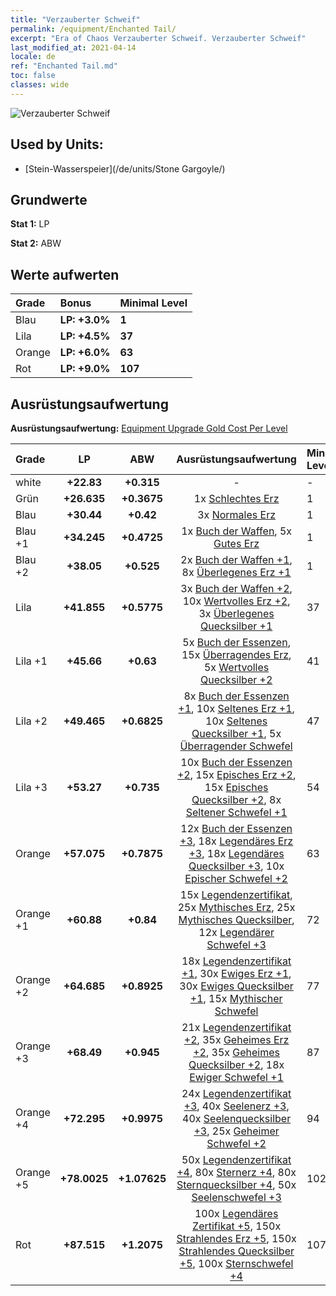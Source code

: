 ```yaml
---
title: "Verzauberter Schweif"
permalink: /equipment/Enchanted Tail/
excerpt: "Era of Chaos Verzauberter Schweif. Verzauberter Schweif"
last_modified_at: 2021-04-14
locale: de
ref: "Enchanted Tail.md"
toc: false
classes: wide
---
```


  ![Verzauberter Schweif](/images/e/e_6024.png)

## Used by Units:

* [Stein-Wasserspeier](/de/units/Stone Gargoyle/) 


## Grundwerte
 **Stat 1:** LP

 **Stat 2:** ABW

## Werte aufwerten

  |     Grade    |   Bonus | Minimal Level | 
  |:-------------|:--------|:--------------| 
  | Blau | **LP: +3.0%** | **1** | 
  | Lila | **LP: +4.5%** | **37** | 
  | Orange | **LP: +6.0%** | **63** | 
  | Rot | **LP: +9.0%** | **107** | 


## Ausrüstungsaufwertung
 **Ausrüstungsaufwertung:** [Equipment Upgrade Gold Cost Per Level](/equipment/EquipmentUpgradeCostPerLevel/) 

  |          Grade      | LP | ABW | Ausrüstungsaufwertung | Minimal Level |
  |:--------------------|:---------:|:---------:|:----------------:|:--------------|
  | white | **+22.83** | **+0.315** | - | - |
  | Grün | **+26.635** | **+0.3675** | 1x [Schlechtes Erz](/de/Items/mat_1/) | 1 |
  | Blau | **+30.44** | **+0.42** | 3x [Normales Erz](/de/Items/mat_6/) | 1 |
  | Blau +1 | **+34.245** | **+0.4725** | 1x [Buch der Waffen](/de/Items/mat_18/), 5x [Gutes Erz](/de/Items/mat_12/) | 1 |
  | Blau +2 | **+38.05** | **+0.525** | 2x [Buch der Waffen +1](/de/Items/mat_25/), 8x [Überlegenes Erz +1](/de/Items/mat_19/) | 1 |
  | Lila | **+41.855** | **+0.5775** | 3x [Buch der Waffen +2](/de/Items/mat_32/), 10x [Wertvolles Erz +2](/de/Items/mat_26/), 3x [Überlegenes Quecksilber +1](/de/Items/mat_21/) | 37 |
  | Lila +1 | **+45.66** | **+0.63** | 5x [Buch der Essenzen](/de/Items/mat_39/), 15x [Überragendes Erz](/de/Items/mat_33/), 5x [Wertvolles Quecksilber +2](/de/Items/mat_28/) | 41 |
  | Lila +2 | **+49.465** | **+0.6825** | 8x [Buch der Essenzen +1](/de/Items/mat_46/), 10x [Seltenes Erz +1](/de/Items/mat_40/), 10x [Seltenes Quecksilber +1](/de/Items/mat_42/), 5x [Überragender Schwefel](/de/Items/mat_36/) | 47 |
  | Lila +3 | **+53.27** | **+0.735** | 10x [Buch der Essenzen +2](/de/Items/mat_53/), 15x [Episches Erz +2](/de/Items/mat_47/), 15x [Episches Quecksilber +2](/de/Items/mat_49/), 8x [Seltener Schwefel +1](/de/Items/mat_43/) | 54 |
  | Orange | **+57.075** | **+0.7875** | 12x [Buch der Essenzen +3](/de/Items/mat_60/), 18x [Legendäres Erz +3](/de/Items/mat_54/), 18x [Legendäres Quecksilber +3](/de/Items/mat_56/), 10x [Epischer Schwefel +2](/de/Items/mat_50/) | 63 |
  | Orange +1 | **+60.88** | **+0.84** | 15x [Legendenzertifikat](/de/Items/mat_67/), 25x [Mythisches Erz](/de/Items/mat_61/), 25x [Mythisches Quecksilber](/de/Items/mat_63/), 12x [Legendärer Schwefel +3](/de/Items/mat_57/) | 72 |
  | Orange +2 | **+64.685** | **+0.8925** | 18x [Legendenzertifikat +1](/de/Items/mat_74/), 30x [Ewiges Erz +1](/de/Items/mat_68/), 30x [Ewiges Quecksilber +1](/de/Items/mat_70/), 15x [Mythischer Schwefel](/de/Items/mat_64/) | 77 |
  | Orange +3 | **+68.49** | **+0.945** | 21x [Legendenzertifikat +2](/de/Items/mat_81/), 35x [Geheimes Erz +2](/de/Items/mat_75/), 35x [Geheimes Quecksilber +2](/de/Items/mat_77/), 18x [Ewiger Schwefel +1](/de/Items/mat_71/) | 87 |
  | Orange +4 | **+72.295** | **+0.9975** | 24x [Legendenzertifikat +3](/de/Items/mat_88/), 40x [Seelenerz +3](/de/Items/mat_82/), 40x [Seelenquecksilber +3](/de/Items/mat_84/), 25x [Geheimer Schwefel +2](/de/Items/mat_78/) | 94 |
  | Orange +5 | **+78.0025** | **+1.07625** | 50x [Legendenzertifikat +4](/de/Items/mat_95/), 80x [Sternerz +4](/de/Items/mat_89/), 80x [Sternquecksilber +4](/de/Items/mat_91/), 50x [Seelenschwefel +3](/de/Items/mat_85/) | 102 |
  | Rot | **+87.515** | **+1.2075** | 100x [Legendäres Zertifikat +5](/de/Items/mat_102/), 150x [Strahlendes Erz +5](/de/Items/mat_96/), 150x [Strahlendes Quecksilber +5](/de/Items/mat_98/), 100x [Sternschwefel +4](/de/Items/mat_92/) | 107 |

